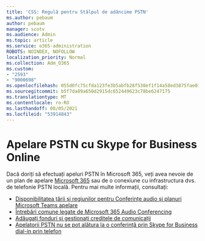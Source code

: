```yaml
---
title: 'CSS: Regulă pentru Stâlpul de adâncime PSTN'
ms.author: pebaum
author: pebaum
manager: scotv
ms.audience: Admin
ms.topic: article
ms.service: o365-administration
ROBOTS: NOINDEX, NOFOLLOW
localization_priority: Normal
ms.collection: Adm_O365
ms.custom:
- "2593"
- "9000698"
ms.openlocfilehash: 055d0fc75cfda123fe3b5abfb28f530ef1f14a58ed3875fae01fc41c50e7ca84
ms.sourcegitcommit: b5f7da89a650d2915dc652449623c78be6247175
ms.translationtype: MT
ms.contentlocale: ro-RO
ms.lasthandoff: 08/05/2021
ms.locfileid: "53914843"
---
```

# <a name="pstn-calling-with-skype-for-business-online"></a>Apelare PSTN cu Skype for Business Online

Dacă doriți să efectuați apeluri PSTN în Microsoft 365, veți avea nevoie de un plan de apelare [Microsoft 365](https://docs.microsoft.com/microsoftteams/what-is-phone-system-in-office-365#more-about-calling-plans) sau de o conexiune cu infrastructura dvs. de telefonie PSTN locală. Pentru mai multe informații, consultați:

- [Disponibilitatea țării și regiunilor pentru Conferințe audio și planuri Microsoft Teams apelare](https://docs.microsoft.com/microsoftteams/country-and-region-availability-for-audio-conferencing-and-calling-plans/country-and-region-availability-for-audio-conferencing-and-calling-plans)
- [Întrebări comune legate de Microsoft 365 Audio Conferencing](https://docs.microsoft.com/microsoftteams/audio-conferencing-common-questions)
- [Adăugați fonduri și gestionați creditele de comunicații](https://docs.microsoft.com/microsoftteams/add-funds-and-manage-communications-credits)
- [Apelatorii PSTN nu se pot alătura la o conferință prin Skype for Business dial-in prin telefon](https://docs.microsoft.com/SkypeForBusiness/troubleshoot/online-conferencing/pstn-callers-cant-join-dial-in-call)
